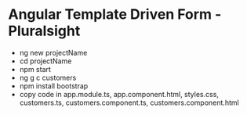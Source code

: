 # Angular Template Driven Form - Pluralsight
- ng new projectName
- cd projectName
- npm start
- ng g c customers
- npm install bootstrap
- copy code in app.module.ts, app.component.html, styles.css, customers.ts, customers.component.ts, customers.component.html